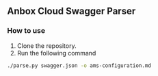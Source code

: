 ## Anbox Cloud Swagger Parser

### How to use

1. Clone the repository.
2. Run the following command

```bash
./parse.py swagger.json -o ams-configuration.md
```


